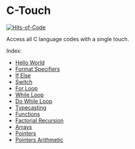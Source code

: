 # C-Touch

[![Hits-of-Code](https://hitsofcode.com/github/kanav-arora/c-touch?branch=main)](https://hitsofcode.com/github/kanav-arora/c-touch/view?branch=main)

Access all C language codes with a single touch.

Index:
- [Hello World](https://github.com/Kanav-Arora/C-Touch/blob/main/hello_world.c)
- [Format Specifiers](https://github.com/Kanav-Arora/C-Touch/blob/main/format_specifier.c)
- [If Else](https://github.com/Kanav-Arora/C-Touch/blob/main/if_else.c)
- [Switch](https://github.com/Kanav-Arora/C-Touch/blob/main/switch.c)
- [For Loop](https://github.com/Kanav-Arora/C-Touch/blob/main/for.c)
- [While Loop](https://github.com/Kanav-Arora/C-Touch/blob/main/while.c)
- [Do While Loop](https://github.com/Kanav-Arora/C-Touch/blob/main/do_while.c)
- [Typecasting](https://github.com/Kanav-Arora/C-Touch/blob/main/typecasting.c)
- [Functions](https://github.com/Kanav-Arora/C-Touch/blob/main/functions.c)
- [Factorial Recursion](https://github.com/Kanav-Arora/C-Touch/blob/main/factorial(recursion).c)
- [Arrays](https://github.com/Kanav-Arora/C-Touch/blob/main/array.c)
- [Pointers](https://github.com/Kanav-Arora/C-Touch/blob/main/pointers.c)
- [Pointers Arithmetic](https://github.com/Kanav-Arora/C-Touch/blob/main/pointer_arithmetic.c)